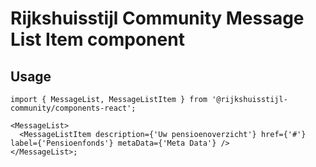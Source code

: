 <!-- @license CC0-1.0 -->

# Rijkshuisstijl Community Message List Item component

## Usage

```tsx
import { MessageList, MessageListItem } from '@rijkshuisstijl-community/components-react';

<MessageList>
  <MessageListItem description={'Uw pensioenoverzicht'} href={'#'} label={'Pensioenfonds'} metaData={'Meta Data'} />
</MessageList>;
```
